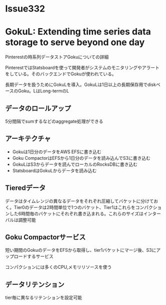 Issue332
==

# GokuL: Extending time series data storage to serve beyond one day

Pinterestの時系列データストアGokuについての詳細

PinterestではStatsboardを使って開発者がシステムのモニタリングやアラートをしている。そのバックエンドでGokuが使われている。

長期データを扱うためにGokuLを導入。GokuLは1日以上の長期保存用でdiskベースのGoku。LはLong-termのL

## データのロールアップ

5分間隔でsumするなどのaggregate処理ができる

## アーキテクチャ

* Gokuは1日分のデータをAWS EFSに書き込む
* Goku CompactorはEFSから1日分のデータを読み込んでS3に書き込む
* GokuLはS3からデータを読んでローカルのRocksDBに書き込む
* StatsboardはGokuLからデータを読み込む

## Tieredデータ

データはタイムレンジの異なるデータをそれぞれ圧縮してバケットに分けておく。Tier0のデータは2時間単位で1つのバケット、Tier1はこれらをコンパクションした6時間毎のバケットにそれぞれ書き込まれる。これらのサイズはインターバルは調整可能

## Goku Compactorサービス

短い期間のGokuのデータをEFSから取得し、tier1バケットにマージ後、S3にアップロードするサービス

コンパクションには多くのCPU,メモリリソースを使う

## データリテンション

tier毎に異なるリテンションを設定可能

